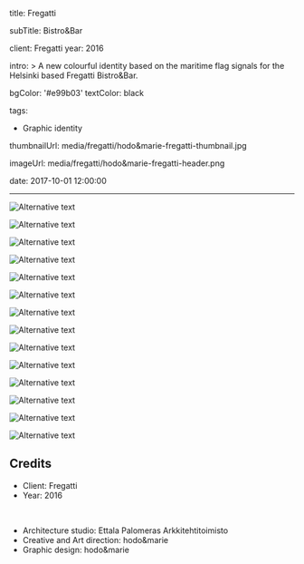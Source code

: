 title: Fregatti

subTitle: Bistro&Bar

client: Fregatti
year: 2016

intro: >
  A new colourful identity based on the maritime flag signals for the Helsinki based Fregatti Bistro&Bar.

bgColor: '#e99b03'
textColor: black

tags:
  - Graphic identity

thumbnailUrl: media/fregatti/hodo&marie-fregatti-thumbnail.jpg

imageUrl: media/fregatti/hodo&marie-fregatti-header.png

date: 2017-10-01 12:00:00



---

<div class="gallery gallery-2">

![Alternative text](/media/fregatti/hodo&marie-fregatti-1.jpg)

![Alternative text](/media/fregatti/hodo&marie-fregatti-2.jpg)
</div>

<div class="gallery gallery-2">

![Alternative text](/media/fregatti/hodo&marie-fregatti-3.jpg)

![Alternative text](/media/fregatti/hodo&marie-fregatti-4.jpg)
</div>

<div class="gallery gallery-2">

![Alternative text](/media/fregatti/hodo&marie-fregatti-5.jpg)

![Alternative text](/media/fregatti/hodo&marie-fregatti-6.jpg)
</div>

<div class="gallery gallery-2">

![Alternative text](/media/fregatti/hodo&marie-fregatti-7.jpg)

![Alternative text](/media/fregatti/hodo&marie-fregatti-8.jpg)
</div>

<div class="gallery gallery-2">

![Alternative text](/media/fregatti/hodo&marie-fregatti-9.jpg)

![Alternative text](/media/fregatti/hodo&marie-fregatti-10.jpg)
</div>

<div class="gallery gallery-2">

![Alternative text](/media/fregatti/hodo&marie-fregatti-11.jpg)

![Alternative text](/media/fregatti/hodo&marie-fregatti-12.jpg)
</div>

<div class="gallery gallery-2">

![Alternative text](/media/fregatti/hodo&marie-fregatti-13.jpg)

![Alternative text](/media/fregatti/hodo&marie-fregatti-14.jpg)
</div>

## Credits

* Client: Fregatti
* Year: 2016  

<br>

* Architecture studio: Ettala Palomeras Arkkitehtitoimisto
* Creative and Art direction: hodo&marie
* Graphic design: hodo&marie

